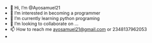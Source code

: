 - 👋 Hi, I’m @Ayosamuel21
- 👀 I’m interested in becoming a programmer
- 🌱 I’m currently learning python programing
- 💞️ I’m looking to collaborate on ...
- 📫 How to reach me ayosamuel21@gmail.com or 2348137962053
- 
<!---
Ayosamuel21/Ayosamuel21 is a ✨ special ✨ repository because its `README.md` (this file) appears on your GitHub profile.
You can click the Preview link to take a look at your changes.
--->
